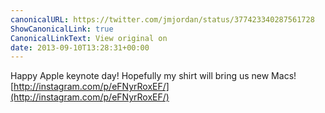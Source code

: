 ```yaml
---
canonicalURL: https://twitter.com/jmjordan/status/377423340287561728
ShowCanonicalLink: true
CanonicalLinkText: View original on
date: 2013-09-10T13:28:31+00:00
---
```

Happy Apple keynote day! Hopefully my shirt will bring us new Macs! [http://instagram.com/p/eFNyrRoxEF/](http://instagram.com/p/eFNyrRoxEF/)